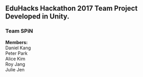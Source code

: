 ## EduHacks Hackathon 2017 Team Project Developed in Unity.
### Team SPiN

**Members:**<br>
Daniel Kang<br>
Peter Park<br>
Alice Kim<br>
Roy Jang<br>
Julie Jen

